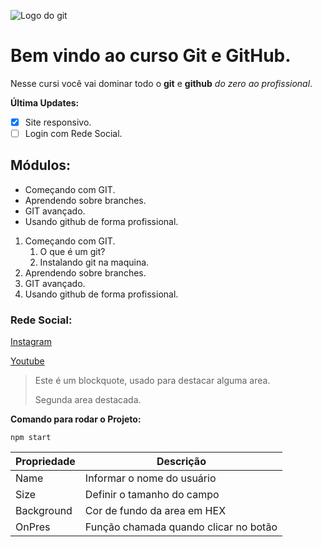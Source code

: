 ![Logo do git](https://www.git-scm.com/images/logos/downloads/Git-Icon-1788C.png)

# Bem vindo ao curso Git e GitHub.
Nesse cursi você vai dominar todo o **git** e **github** _do zero ao profissional_.

**Última Updates:**
- [x] Site responsivo.
- [ ] Login com Rede Social.

## Módulos:
* Começando com GIT.
* Aprendendo sobre branches.
* GIT avançado.
* Usando github de forma profissional.

1. Começando com GIT.
    1. O que é um git?
    2. Instalando git na maquina.
2. Aprendendo sobre branches.
3. GIT avançado.
4. Usando github de forma profissional.

### Rede Social:
[Instagram](https://www.instagram.com)

[Youtube](https://www.youtube.com)

>Este é um blockquote, usado para destacar alguma area.
>
>Segunda area destacada.

**Comando para rodar o Projeto:**

```
npm start
```

Propriedade | Descrição
----------- | ---------
Name | Informar o nome do usuário
Size | Definir o tamanho do campo
Background | Cor de fundo da area em HEX
OnPres | Função chamada quando clicar no botão
